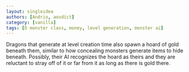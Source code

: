 ```yaml
---
layout: singleidea
authors: [Andrio, aosdict]
category: [vanilla]
tags: [D monster class, money, level generation, monster ai]
---
```

Dragons that generate at level creation time also spawn a hoard of gold beneath
them, similar to how concealing monsters generate items to hide beneath.
Possibly, their AI recognizes the hoard as theirs and they are reluctant to
stray off of it or far from it as long as there is gold there.
